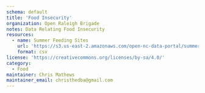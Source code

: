 ```yaml
---
schema: default
title: 'Food Insecurity'
organization: Open Raleigh Brigade
notes: Data Relating Food Insecurity
resources:
  - name: Summer Feeding Sites
    url: 'https://s3.us-east-2.amazonaws.com/open-nc-data-portal/summerfeeding-geocode-census.csv'
    format: csv
license: 'https://creativecommons.org/licenses/by-sa/4.0/'
category:
  - Food
maintainer: Chris Mathews
maintainer_email: christhedba@gmail.com
---
```

